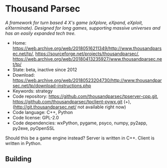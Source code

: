 # Thousand Parsec

_A framework for turn based 4 X's game (eXplore, eXpand, eXploit, eXterminate). Designed for long games, supporting massive universes and has an easily expanded tech tree._

- Home: https://web.archive.org/web/20180516211349/http://www.thousandparsec.net/tp/, https://sourceforge.net/projects/thousandparsec/, https://web.archive.org/web/20180413235927/www.thousandparsec.net/tp/
- State: beta, inactive since 2012
- Download: https://web.archive.org/web/20180523204730/http://www.thousandparsec.net/tp/download-instructions.php
- Keywords: strategy
- Code repository: https://github.com/thousandparsec/tpserver-cpp.git, https://github.com/thousandparsec/tpclient-pywx.git (+), (http://git.thousandparsec.net/ not available right now)
- Code language: C++, Python
- Code license: GPL-2.0
- Code dependencies: wxPython, pygame, psyco, numpy, py2app, py2exe, pyOpenSSL

Should this be a game engine instead? Server is written in C++. Client is written in Python.

## Building


